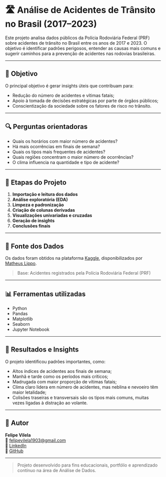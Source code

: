# 🛣️ Análise de Acidentes de Trânsito no Brasil (2017–2023)

Este projeto analisa dados públicos da Polícia Rodoviária Federal (PRF) sobre acidentes de trânsito no Brasil entre os anos de 2017 e 2023. O objetivo é identificar padrões perigosos, entender as causas mais comuns e sugerir caminhos para a prevenção de acidentes nas rodovias brasileiras.

---

## 📌 Objetivo

O principal objetivo é gerar insights úteis que contribuam para:

- Redução do número de acidentes e vítimas fatais;
- Apoio à tomada de decisões estratégicas por parte de órgãos públicos;
- Conscientização da sociedade sobre os fatores de risco no trânsito.

---

## 🔍 Perguntas orientadoras

- Quais os horários com maior número de acidentes?
- Há mais ocorrências em finais de semana?
- Quais os tipos mais frequentes de acidentes?
- Quais regiões concentram o maior número de ocorrências?
- O clima influencia na quantidade e tipo de acidente?

---

## 🧠 Etapas do Projeto

1. **Importação e leitura dos dados**
2. **Análise exploratória (EDA)**
3. **Limpeza e padronização**
4. **Criação de colunas derivadas**
5. **Visualizações univariadas e cruzadas**
6. **Geração de insights**
7. **Conclusões finais**

---

## 📁 Fonte dos Dados

Os dados foram obtidos na plataforma [Kaggle](https://www.kaggle.com/datasets/mlippo/car-accidents-in-brazil-2017-2023), disponibilizados por [Matheus Lippo](https://www.kaggle.com/mlippo).

> Base: Acidentes registrados pela Polícia Rodoviária Federal (PRF)

---

## 📊 Ferramentas utilizadas

- Python
- Pandas
- Matplotlib
- Seaborn
- Jupyter Notebook

---

## 🧾 Resultados e Insights

O projeto identificou padrões importantes, como:

- Altos índices de acidentes aos finais de semana;
- Manhã e tarde como os períodos mais críticos;
- Madrugada com maior proporção de vítimas fatais;
- Clima claro lidera em número de acidentes, mas neblina e nevoeiro têm maior letalidade;
- Colisões traseiras e transversais são os tipos mais comuns, muitas vezes ligadas à distração ao volante.

---

## 🔗 Autor

**Felipe Vilela**  
📧 [felipevilela1903@gmail.com](mailto:felipevilela1903@gmail.com)  
💼 [LinkedIn](https://www.linkedin.com/in/felipe-vilela-594372362/)  
🐙 [GitHub](https://github.com/felipe-vilela1903)

---

> Projeto desenvolvido para fins educacionais, portfólio e aprendizado contínuo na área de Análise de Dados.

